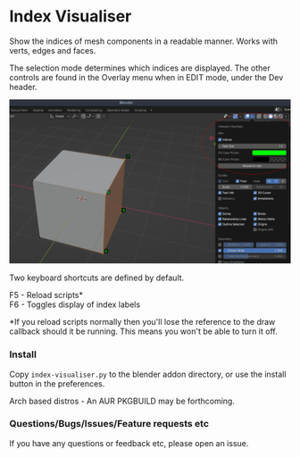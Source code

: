 # Index Visualiser
Show the indices of mesh components in a readable manner. Works with verts, edges and faces.

The selection mode determines which indices are displayed. The other controls are found in the Overlay menu when in EDIT mode, under the Dev header. 

<img src="pics/screenshot.png" width="600">

Two keyboard shortcuts are defined by default.

F5 - Reload scripts* <br>
F6 - Toggles display of index labels

*If you reload scripts normally then you'll lose the reference to the draw callback should it be running. This means you won't be able to turn it off.

### Install

Copy `index-visualiser.py` to the blender addon directory, or use the install button in the preferences.

Arch based distros -  An AUR PKGBUILD may be forthcoming.


### Questions/Bugs/Issues/Feature requests etc
If you have any questions or feedback etc, please open an issue.
